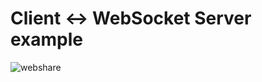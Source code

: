 # Client <-> WebSocket Server example
![webshare](https://user-images.githubusercontent.com/26324819/221407896-c8809941-3c10-4292-a4ab-efe80a5842ab.gif)
